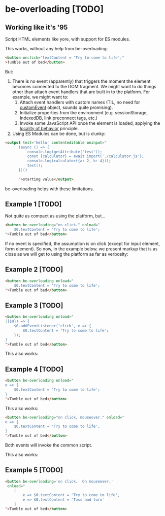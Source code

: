 # be-overloading [TODO]

## Working like it's '95

Script HTML elements like yore, with support for ES modules.

This works, without any help from be-overloading:

```html
<button onclick="textContent = 'Try to come to life';"
>Tumble out of bed</button>
```

But:

1. There is no event (apparently) that triggers the moment the element becomes connected to the DOM fragment.  We might want to do things other than attach event handlers that are built in to the platform.  For example, we might want to:
   1.  Attach event handlers with custom names (TIL, no need for [customEvent](https://github.com/webcomponents-cg/community-protocols/issues/12#issuecomment-872415080) object, sounds quite promising).
   2.  Initialize properties from the environment (e.g. sessionStorage, IndexedDB, link preconnect tags, etc.)
   3.  Invoke some JavaScript API once the element is loaded, applying the [locality of behavior](https://www.eloquentarchitecture.com/locality-of-behavior/#:~:text=The%20documentation%20for%20htmx%20refers%20to%20something%20called,formulation%20of%20the%20quoted%20statement%20from%20Richard%20Gabriel.) principle.
2. Using ES Modules can be done, but is clunky:

```html
<output test='hello' contenteditable oninput="
      (async () => {
          console.log(getAttribute('test'));
          const {calculator} = await import('./calculator.js');
          console.log(calculator({a: 2, b: 4}));
          test();
      })()
      
      ">starting value</output>
```


be-overloading helps with these limitations.

## Example 1 [TODO]

Not quite as compact as using the platform, but...

```html
<button be-overloading="on click." onload="
    $0.textContent = 'Try to come to life';
">Tumble out of bed</button>
```

<!--
If doesn't start with open parenthesis,

export tbd = async $0 => {
    $0.addEventListener('click', e => {
        ...
    })
    
} 

and pass in the enhanced element for $0.
-->

If no event is specified, the assumption is on click (except for input element, form element).  So now, in the example below, we present markup that is as close as we will get to using the platform as far as verbosity:

## Example 2 [TODO]

```html
<button be-overloading onload="
    $0.textContent = 'Try to come to life';
">Tumble out of bed</button>
```


## Example 3 [TODO]

```html
<button be-overloading onload="
({$0}) => {
    $0.addEventListener('click', e => {
        $0.textContent = 'Try to come to life';
    });
} 
">Tumble out of bed</button>
```

<!--
Starts with open parenthesis, so minimal wrapping:
export const tbd = async ...

-->

This also works:

## Example 4 [TODO]

```html
<button be-overloading onload="
e => {
    $0.textContent = 'Try to come to life';
}
">Tumble out of bed</button>
```

<!--
Doesn't start with parenthesis,
starts with e => 

Wrap with 

export const tbd = async ({$0}) => {
    $0.addEventListener('click', 
        ...
    );
}
-->

This also works:

```html
<button be-overloading="on click, mouseover." onload="
e => {
    $0.textContent = 'Try to come to life';
}
">Tumble out of bed</button>
```

Both events will invoke the common script.

This also works:

## Example 5 [TODO]

```html
<button be-overloading='on click.  On mouseover.'
 onload="
    [
        e => $0.textContent = 'Try to come to life',
        e => $0.textContent = 'Toss and turn'
    ]
">Tumble out of bed</button>
```



